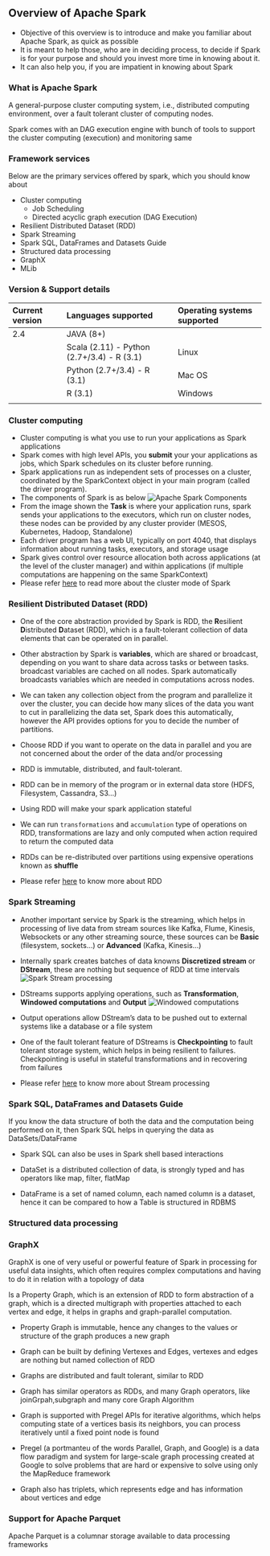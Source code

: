 ## Overview of Apache Spark
- Objective of this overview is to introduce and make you familiar about Apache Spark, as quick as possible
- It is meant to help those, who are in deciding process, to decide if Spark is for your purpose and should you invest more time in knowing about it.
- It can also help you, if you are impatient in knowing about Spark

### What is Apache Spark
A general-purpose cluster computing system, i.e., distributed computing environment, over a fault tolerant cluster of computing nodes.

Spark comes with an DAG execution engine with bunch of tools to support the cluster computing (execution) and monitoring same

### Framework services
Below are the primary services offered by spark, which you should know about

- Cluster computing
	- Job Scheduling
	- Directed acyclic graph execution (DAG Execution)
- Resilient Distributed Dataset (RDD)
- Spark Streaming
- Spark SQL, DataFrames and Datasets Guide
- Structured data processing
- GraphX
- MLib

### Version & Support details
| Current version | Languages supported                        | Operating systems supported |
|:----------------|:-------------------------------------------|:----------------------------|
| 2.4             | JAVA (8+)                                  |                             |
|                 | Scala (2.11) - Python (2.7+/3.4) - R (3.1) | Linux                       |
|                 | Python (2.7+/3.4) - R (3.1)                | Mac OS                      |
|                 | R (3.1)                                    | Windows                     |
|                 |                                            |                             |


### Cluster computing
- Cluster computing is what you use to run your applications as Spark applications
- Spark comes with high level APIs, you **submit** your your applications as jobs, which Spark schedules on its cluster before running. 
- Spark applications run as independent sets of processes on a cluster, coordinated by the SparkContext object in your main program (called the driver program).
- The components of Spark is as below
	![Apache Spark Components](https://spark.apache.org/docs/latest/img/cluster-overview.png "Spark components")
- From the image shown the **Task** is where your application runs, spark sends your applications to the executors, which run on cluster nodes, these nodes can be provided by any cluster provider (MESOS, Kubernetes, Hadoop, Standalone)
- Each driver program has a web UI, typically on port 4040, that displays information about running tasks, executors, and storage usage
- Spark gives control over resource allocation both across applications (at the level of the cluster manager) and within applications (if multiple computations are happening on the same SparkContext)
- Please refer [here](https://spark.apache.org/docs/latest/cluster-overview.html) to read more about the cluster mode of Spark

### Resilient Distributed Dataset (RDD)
- One of the core abstraction provided by Spark is RDD, the **R**esilient **D**istributed **D**ataset (RDD), which is a fault-tolerant collection of data elements that can be operated on in parallel.

- Other abstraction by Spark is **variables**, which are shared or broadcast, depending on you want to share data across tasks or between tasks. broadcast variables are cached on all nodes. Spark automatically broadcasts variables which are needed in computations across nodes. 

- We can taken any collection object from the program and parallelize it over the cluster, you can decide how many slices of the data you want to cut in parallelizing the data set, Spark does this automatically, however the API provides options for you to decide the number of partitions. 

- Choose RDD if you want to operate on the data in parallel and you are not concerned about the order of the data and/or processing

- RDD is immutable, distributed, and fault-tolerant.

- RDD can be in memory of the program or in external data store (HDFS, Filesystem, Cassandra, S3...)

- Using RDD will make your spark application stateful

- We can run `transformations` and `accumulation` type of operations on RDD, transformations are lazy and only computed when action required to return the computed data

- RDDs can be re-distributed over partitions using expensive operations known as **shuffle**

- Please refer [here](https://spark.apache.org/docs/latest/rdd-programming-guide.html#overview) to know more about RDD

### Spark Streaming
- Another important service by Spark is the streaming, which helps in processing of live data from stream sources like Kafka, Flume, Kinesis, Websockets or any other streaming source, these sources can be **Basic** (filesystem, sockets...) or **Advanced** (Kafka, Kinesis...)

- Internally spark creates batches of data knowns **Discretized stream** or **DStream**, these are nothing but sequence of RDD at time intervals
	![Spark Stream processing](https://spark.apache.org/docs/latest/img/streaming-flow.png "Spark Stream Processing") 
              
- DStreams supports applying operations, such as **Transformation**, **Windowed computations** and **Output**
	![Windowed computations](https://spark.apache.org/docs/latest/img/streaming-dstream-window.png "Windowed computations")

- Output operations allow DStream’s data to be pushed out to external systems like a database or a file system

- One of the fault tolerant feature of DStreams is **Checkpointing** to fault tolerant storage system, which helps in being resilient to failures. Checkpointing is useful in stateful transformations and in recovering from failures

- Please refer [here](https://spark.apache.org/docs/latest/streaming-programming-guide.html#overview) to know more about Stream processing

### Spark SQL, DataFrames and Datasets Guide
If you know the data structure of both the data and the computation being performed on it, then Spark SQL helps in querying the data as DataSets/DataFrame

- Spark SQL can also be uses in Spark shell based interactions

- DataSet is a distributed collection of data, is strongly typed and has operators like map, filter, flatMap

- DataFrame is a set of named column, each named column is a dataset, hence it can be compared to how a Table is structured in RDBMS

### Structured data processing

### GraphX
GraphX is one of very useful or powerful feature of Spark in processing for useful data insights, which often requires complex computations and having to do it in relation with a topology of data

Is a Property Graph, which is an extension of RDD to form abstraction of a graph, which is a directed multigraph with properties attached to each vertex and edge, it helps in graphs and graph-parallel computation.

- Property Graph is immutable, hence any changes to the values or structure of the graph produces a new graph

- Graph can be built by defining Vertexes and Edges, vertexes and edges are nothing but named collection of RDD

- Graphs are distributed and fault tolerant, similar to RDD

- Graph has similar operators as RDDs, and many Graph operators, like joinGrpah,subgraph and many core Graph Algorithm 

- Graph is supported with Pregel APIs for iterative algorithms, which helps computing state of a vertices basis its neighbors, you can process iteratively until a fixed point node is found

- Pregel (a portmanteu of the words Parallel, Graph, and Google) is a data flow paradigm and system for large-scale graph processing created at Google to solve problems that are hard or expensive to solve using only the MapReduce framework

- Graph also has triplets, which represents edge and has information about vertices and edge

### Support for Apache Parquet
Apache Parquet is a columnar storage available to data processing frameworks

